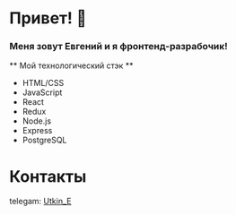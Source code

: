 # Привет! 👋

### Меня зовут Евгений и я фронтенд-разрабочик! 

** Мой технологический стэк **
* HTML/CSS
* JavaScript 
* React 
* Redux
* Node.js
* Express
* PostgreSQL

# Контакты

telegam: <a href="https://t.me/utkin_e"> Utkin_E </a> 


<!--
**JenyaUtkin/JenyaUtkin** is a ✨ _special_ ✨ repository because its `README.md` (this file) appears on your GitHub profile.

Here are some ideas to get you started:

- 🔭 I’m currently working on ...
- 🌱 I’m currently learning ...
- 👯 I’m looking to collaborate on ...
- 🤔 I’m looking for help with ...
- 💬 Ask me about ...
- 📫 How to reach me: ...
- 😄 Pronouns: ...
- ⚡ Fun fact: ...
-->
